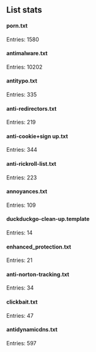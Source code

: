 ## List stats
#### porn.txt
Entries: 1580 <br> 
#### antimalware.txt
Entries: 10202 <br> 
#### antitypo.txt
Entries: 335 <br> 
#### anti-redirectors.txt
Entries: 219 <br> 
#### anti-cookie+sign up.txt
Entries: 344 <br> 
#### anti-rickroll-list.txt
Entries: 223 <br> 
#### annoyances.txt
Entries: 109 <br> 
#### duckduckgo-clean-up.template
Entries: 14 <br> 
#### enhanced_protection.txt
Entries: 21 <br> 
#### anti-norton-tracking.txt
Entries: 34 <br> 
#### clickbait.txt
Entries: 47 <br> 
#### antidynamicdns.txt
Entries: 597 <br> 
